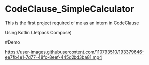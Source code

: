 # CodeClause_SimpleCalculator

This is the first project required of me as an intern in CodeClause 

Using Kotlin (Jetpack Compose)

#Demo

https://user-images.githubusercontent.com/110793510/193379646-ee7fb4e1-7d77-48fc-8eef-445d2bd3ba81.mp4

